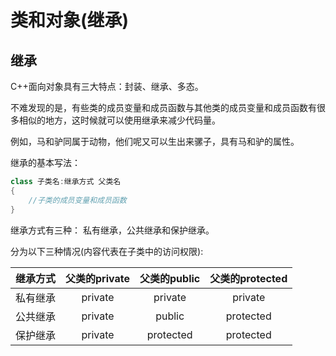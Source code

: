 # 类和对象(继承)

## 继承

C++面向对象具有三大特点：封装、继承、多态。

不难发现的是，有些类的成员变量和成员函数与其他类的成员变量和成员函数有很多相似的地方，这时候就可以使用继承来减少代码量。

例如，马和驴同属于动物，他们呢又可以生出来骡子，具有马和驴的属性。

继承的基本写法：

```C++
class 子类名:继承方式 父类名
{
    //子类的成员变量和成员函数
}
```

继承方式有三种：
私有继承，公共继承和保护继承。

分为以下三种情况(内容代表在子类中的访问权限):

|继承方式|父类的private|父类的public|父类的protected|
|:--:|:--:|:--:|:--:|
|私有继承|private|private|private|
|公共继承|private|public|protected|
|保护继承|private|protected|protected|

